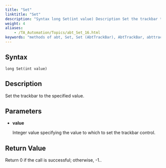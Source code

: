 ```yaml
--- 
title: "Set"
linktitle: "Set"
description: "Syntax long Set(int value) Description Set the trackbar to the specified value. Parameters value Integer value specifying the value to which to set the trackbar control. Return Value Return 0 if the ..."
weight: 4
aliases: 
    - /TA_Automation/Topics/abt_Set_16.html
keywords: "methods of abt, Set, Set (AbtTrackBar), AbtTrackBar, abttrackbar set, set value to trackbar, set trackbar value, set value to slider control"
---
```


## Syntax

`long Set(int value)`

## Description

Set the trackbar to the specified value.

## Parameters

-   **value**

    Integer value specifying the value to which to set the trackbar control.


## Return Value

Return 0 if the call is successful; otherwise, -1..



